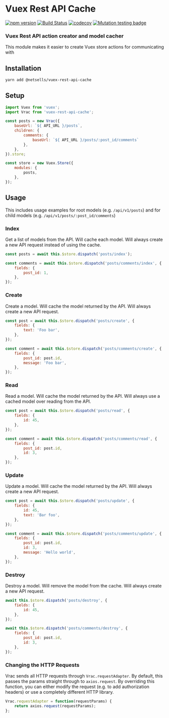 # Vuex Rest API Cache

[![npm version](https://badge.fury.io/js/%40netsells%2Fvuex-rest-api-cache.svg)](https://badge.fury.io/js/%40netsells%2Fvuex-rest-api-cache)
[![Build Status](https://travis-ci.org/netsells/vuex-rest-api-cache.svg?branch=master)](https://travis-ci.org/netsells/vuex-rest-api-cache)
[![codecov](https://codecov.io/gh/netsells/vuex-rest-api-cache/branch/master/graph/badge.svg)](https://codecov.io/gh/netsells/vuex-rest-api-cache)
[![Mutation testing badge](https://badge.stryker-mutator.io/github.com/netsells/vuex-rest-api-cache/master)](https://stryker-mutator.github.io)

### Vuex Rest API action creator and model cacher

This module makes it easier to create Vuex store actions for communicating with

## Installation

```sh
yarn add @netsells/vuex-rest-api-cache
```

## Setup

```javascript
import Vuex from 'vuex';
import Vrac from 'vuex-rest-api-cache';

const posts = new Vrac({
    baseUrl: `${ API_URL }/posts`,
    children: {
        comments: {
            baseUrl: `${ API_URL }/posts/:post_id/comments`
        },
    },
}).store;

const store = new Vuex.Store({
    modules: {
        posts,
    },
});
```

## Usage

This includes usage examples for root models (e.g. `/api/v1/posts`) and for child models (e.g. `/api/v1/posts/:post_id/comments`)

### Index

Get a list of models from the API. Will cache each model. Will always create a
new API request instead of using the cache.

```javascript
const posts = await this.$store.dispatch('posts/index');

const comments = await this.$store.dispatch('posts/comments/index', {
    fields: {
        post_id: 1,
    },
});
```

### Create

Create a model. Will cache the model returned by the API. Will always create a
new API request.

```javascript
const post = await this.$store.dispatch('posts/create', {
    fields: {
        text: 'Foo bar',
    },
});

const comment = await this.$store.dispatch('posts/comments/create', {
    fields: {
        post_id: post.id,
        message: 'Foo bar',
    },
});
```

### Read

Read a model. Will cache the model returned by the API. Will always use a cached
model over reading from the API.

```javascript
const post = await this.$store.dispatch('posts/read', {
    fields: {
        id: 45,
    },
});

const comment = await this.$store.dispatch('posts/comments/read', {
    fields: {
        post_id: post.id,
        id: 3,
    },
});
```

### Update

Update a model. Will cache the model returned by the API. Will always create a
new API request.

```javascript
const post = await this.$store.dispatch('posts/update', {
    fields: {
        id: 45,
        text: 'Bar foo',
    },
});

const comment = await this.$store.dispatch('posts/comments/update', {
    fields: {
        post_id: post.id,
        id: 3,
        message: 'Hello world',
    },
});
```

### Destroy

Destroy a model. Will remove the model from the cache. Will always create a
new API request.

```javascript
await this.$store.dispatch('posts/destroy', {
    fields: {
        id: 45,
    },
});

await this.$store.dispatch('posts/comments/destroy', {
    fields: {
        post_id: post.id,
        id: 3,
    },
});
```

### Changing the HTTP Requests

Vrac sends all HTTP requests through `Vrac.requestAdapter`. By default, this
passes the params straight through to `axios.request`. By overriding this
function, you can either modify the request (e.g. to add authorization headers)
or use a completely different HTTP library.

```javascript
Vrac.requestAdapter = function(requestParams) {
    return axios.request(requestParams);
};
```
